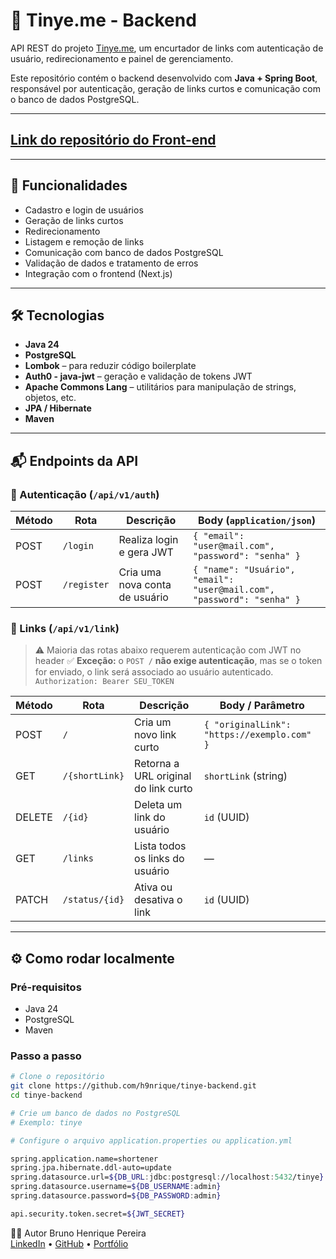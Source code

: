 # 🔗 Tinye.me - Backend

API REST do projeto [Tinye.me](https://tinye.me), um encurtador de links com autenticação de usuário, redirecionamento e painel de gerenciamento.

Este repositório contém o backend desenvolvido com **Java + Spring Boot**, responsável por autenticação, geração de links curtos e comunicação com o banco de dados PostgreSQL.

---

## [Link do repositório do Front-end](https://github.com/h9nrique/tinye-front)

---

## 🚀 Funcionalidades

- Cadastro e login de usuários
- Geração de links curtos
- Redirecionamento
- Listagem e remoção de links
- Comunicação com banco de dados PostgreSQL
- Validação de dados e tratamento de erros
- Integração com o frontend (Next.js)

---

## 🛠️ Tecnologias

- **Java 24**
- **PostgreSQL**
- **Lombok** – para reduzir código boilerplate
- **Auth0 - java-jwt** – geração e validação de tokens JWT
- **Apache Commons Lang** – utilitários para manipulação de strings, objetos, etc.
- **JPA / Hibernate**
- **Maven**

---

## 📬 Endpoints da API

### 🔐 Autenticação (`/api/v1/auth`)

| Método | Rota         | Descrição                      | Body (`application/json`)         |
|--------|--------------|--------------------------------|-----------------------------------|
| POST   | `/login`     | Realiza login e gera JWT       | `{ "email": "user@mail.com", "password": "senha" }` |
| POST   | `/register`  | Cria uma nova conta de usuário | `{ "name": "Usuário", "email": "user@mail.com", "password": "senha" }` |


### 🔗 Links (`/api/v1/link`)

> ⚠️ Maioria das rotas abaixo requerem autenticação com JWT no header
> ✅ **Exceção:** o `POST /` **não exige autenticação**, mas se o token for enviado, o link será associado ao usuário autenticado.  
> `Authorization: Bearer SEU_TOKEN`

| Método   | Rota                | Descrição                             | Body / Parâmetro                |
|----------|---------------------|----------------------------------------|----------------------------------|
| POST     | `/`                 | Cria um novo link curto                | `{ "originalLink": "https://exemplo.com" }` |
| GET      | `/{shortLink}`      | Retorna a URL original do link curto   | `shortLink` (string)             |
| DELETE   | `/{id}`             | Deleta um link do usuário              | `id` (UUID)                      |
| GET      | `/links`           | Lista todos os links do usuário        | —                                |
| PATCH    | `/status/{id}`      | Ativa ou desativa o link               | `id` (UUID)                      |

---

## ⚙️ Como rodar localmente

### Pré-requisitos

- Java 24
- PostgreSQL
- Maven

### Passo a passo

```bash
# Clone o repositório
git clone https://github.com/h9nrique/tinye-backend.git
cd tinye-backend

# Crie um banco de dados no PostgreSQL
# Exemplo: tinye

# Configure o arquivo application.properties ou application.yml

spring.application.name=shortener
spring.jpa.hibernate.ddl-auto=update
spring.datasource.url=${DB_URL:jdbc:postgresql://localhost:5432/tinye}
spring.datasource.username=${DB_USERNAME:admin}
spring.datasource.password=${DB_PASSWORD:admin}

api.security.token.secret=${JWT_SECRET}

```

👨‍💻 Autor
Bruno Henrique Pereira  
[LinkedIn](https://www.linkedin.com/in/h9nrique/) • [GitHub](https://github.com/h9nrique) • [Portfólio](https://h9nrique.com.br/pt-BR)
